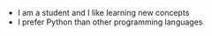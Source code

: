 - I am a student and I like learning new concepts
- I prefer Python than other programming languages
